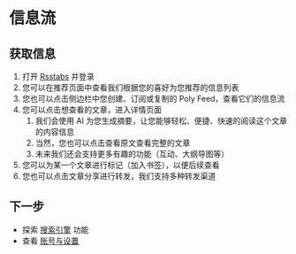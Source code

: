 # 信息流

## 获取信息

1. 打开 [Rsstabs](https://app.rsstabs.com) 并登录
2. 您可以在推荐页面中查看我们根据您的喜好为您推荐的信息列表
3. 您也可以点击侧边栏中您创建、订阅或复制的 Poly Feed，查看它们的信息流
4. 您可以点击想查看的文章，进入详情页面
   1. 我们会使用 AI 为您生成摘要，让您能够轻松、便捷、快速的阅读这个文章的内容信息
   2. 当然，您也可以点击查看原文查看完整的文章
   3. 未来我们还会支持更多有趣的功能（互动、大纲导图等）
5. 您可以为某一个文章进行标记（加入书签），以便后续查看
6. 您也可以点击文章分享进行转发，我们支持多种转发渠道


## 下一步
 
 - 探索 [搜索引擎](../features/search-engine.md) 功能
 - 查看 [账号与设置](../features/account-settings.md)